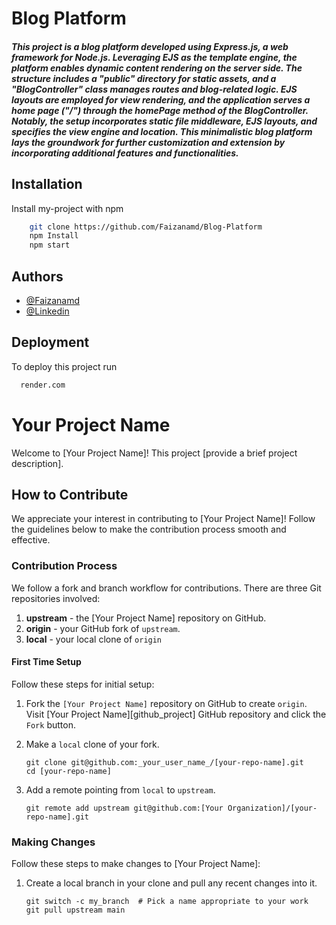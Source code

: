 
# Blog Platform

##### This project is a blog platform developed using Express.js, a web framework for Node.js. Leveraging EJS as the template engine, the platform enables dynamic content rendering on the server side. The structure includes a "public" directory for static assets, and a "BlogController" class manages routes and blog-related logic. EJS layouts are employed for view rendering, and the application serves a home page ("/") through the homePage method of the BlogController. Notably, the setup incorporates static file middleware, EJS layouts, and specifies the view engine and location. This minimalistic blog platform lays the groundwork for further customization and extension by incorporating additional features and functionalities.

## Installation

Install my-project with npm

```bash
    git clone https://github.com/Faizanamd/Blog-Platform
    npm Install
    npm start
```
    
## Authors

- [@Faizanamd](https://github.com/Faizanamd)
- [@Linkedin](https://www.linkedin.com/in/fxan-thues/)


## Deployment

To deploy this project run
```bash
  render.com
```

# Your Project Name

Welcome to [Your Project Name]! This project [provide a brief project description].

## How to Contribute

We appreciate your interest in contributing to [Your Project Name]! Follow the guidelines below to make the contribution process smooth and effective.

### Contribution Process

We follow a fork and branch workflow for contributions. There are three Git repositories involved:

1.  **upstream** - the [Your Project Name] repository on GitHub.
2.  **origin** - your GitHub fork of `upstream`.
3.  **local** - your local clone of `origin`

#### First Time Setup

Follow these steps for initial setup:

1.  Fork the `[Your Project Name]` repository on GitHub to create `origin`.
    Visit [Your Project Name][github_project] GitHub repository and click the `Fork` button.

2.  Make a `local` clone of your fork.

    ```shell
    git clone git@github.com:_your_user_name_/[your-repo-name].git
    cd [your-repo-name]
    ```

3.  Add a remote pointing from `local` to `upstream`.

    ```shell
    git remote add upstream git@github.com:[Your Organization]/[your-repo-name].git
    ```

### Making Changes

Follow these steps to make changes to [Your Project Name]:

1. Create a local branch in your clone and pull any recent changes into it.

   ```shell
   git switch -c my_branch  # Pick a name appropriate to your work
   git pull upstream main
